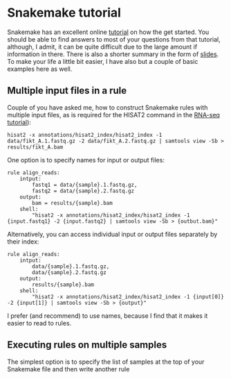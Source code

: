 # Snakemake tutorial
Snakemake has an excellent online [tutorial](https://snakemake.readthedocs.io/en/stable/tutorial/tutorial.html) on how the get started. You should be able to find answers to most of your questions from that tutorial, although, I admit, it can be quite difficult due to the large amount if information in there. There is also a shorter summary in the form of [slides](http://slides.com/johanneskoester/snakemake-tutorial-2016#/). To make your life a little bit easier, I have also but a couple of basic examples here as well.

## Multiple input files in a rule
Couple of you have asked me, how to construct Snakemake rules with multiple input files, as is required for the HISAT2 command in the [RNA-seq tutorial](https://github.com/kauralasoo/MTAT.03.239_Bioinformatics/blob/master/RNA-seq_alignment.md)):
	
	hisat2 -x annotations/hisat2_index/hisat2_index -1 data/fikt_A.1.fastq.gz -2 data/fikt_A.2.fastq.gz | samtools view -Sb > results/fikt_A.bam

One option is to specify names for input or output files:

	rule align_reads:
		intput:
			fastq1 = data/{sample}.1.fastq.gz,
			fastq2 = data/{sample}.2.fastq.gz
		output:
			bam = results/{sample}.bam
		shell:
			"hisat2 -x annotations/hisat2_index/hisat2_index -1 {input.fastq1} -2 {input.fastq2} | samtools view -Sb > {outbut.bam}"

Alternatively, you can access individual input or output files separately by their index:

	rule align_reads:
		intput:
			data/{sample}.1.fastq.gz,
			data/{sample}.2.fastq.gz
		output:
			results/{sample}.bam
		shell:
			"hisat2 -x annotations/hisat2_index/hisat2_index -1 {input[0]} -2 {input[1]} | samtools view -Sb > {output}"

I prefer (and recommend) to use names, because I find that it makes it easier to read to rules.

## Executing rules on multiple samples
The simplest option is to specify the list of samples at the top of your Snakemake file and then write another rule
	
<!--stackedit_data:
eyJoaXN0b3J5IjpbLTIwODQwMjYxMTRdfQ==
-->